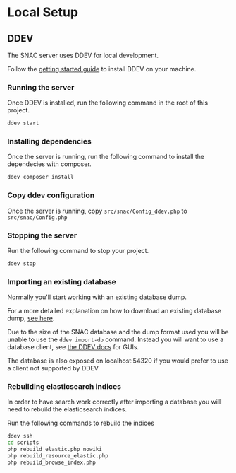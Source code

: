 # Local Setup

## DDEV

The SNAC server uses DDEV for local development.

Follow the [getting started guide](https://ddev.com/get-started/) to install DDEV on your machine.

### Running the server

Once DDEV is installed, run the following command in the root of this project.

```sh
ddev start
```

### Installing dependencies

Once the server is running, run the following command to install the dependecies with composer.

```sh
ddev composer install
```

### Copy ddev configuration

Once the server is running, copy `src/snac/Config_ddev.php` to `src/snac/Config.php`

### Stopping the server

Run the following command to stop your project.

```sh
ddev stop
```

### Importing an existing database

Normally you'll start working with an existing database dump.

For a more detailed explanation on how to download an existing database dump, [see here](./database.md).

Due to the size of the SNAC database and the dump format used you will be unable to use the `ddev import-db` command. Instead you will want to use a database client, see [the DDEV docs](https://ddev.readthedocs.io/en/stable/users/usage/database-management/#database-guis) for GUIs.

The database is also exposed on localhost:54320 if you would prefer to use a client not supported by DDEV

### Rebuilding elasticsearch indices

In order to have search work correctly after importing a database you will need to rebuild the elasticsearch indices.

Run the following commands to rebuild the indices
```sh
ddev ssh
cd scripts
php rebuild_elastic.php nowiki
php rebuild_resource_elastic.php
php rebuild_browse_index.php
```
